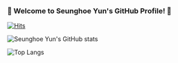 ### 👋 Welcome to Seunghoe Yun's GitHub Profile! 👋
<!-- 
## <div align="center"> 🛠 Tech Stack 🛠 </div> 
<div align="center"> </div> <br> -->

[![Hits](https://hits.seeyoufarm.com/api/count/incr/badge.svg?url=https%3A%2F%2Fgithub.com%2FYunSeungHoe&count_bg=%2379C83D&title_bg=%23555555&icon=&icon_color=%23E7E7E7&title=hits&edge_flat=false)](https://hits.seeyoufarm.com)

![Seunghoe Yun's GitHub stats](https://github-readme-stats.vercel.app/api?username=YunSeungHoe&theme=dark&show_icons=true)

![Top Langs](https://github-readme-stats.vercel.app/api/top-langs/?username=YunSeungHoe&layout=compact&theme=dark)

